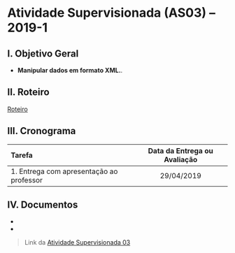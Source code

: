 # Atividade Supervisionada (AS03) – 2019-1

## I. Objetivo Geral

- **Manipular dados em formato XML.**.

## II. Roteiro

[Roteiro](2.Sistema/RoteiroAS03Sistema.md)

## III. Cronograma

|Tarefa| Data da Entrega ou Avaliação|
|:---|:---:|
|1. Entrega com apresentação ao professor| 29/04/2019 |

## IV. Documentos
* []()
* []()

> Link da [Atividade Supervisionada 03](https://github.com/jhonypalmer/IApl-2019-1-CF/blob/master/AS03/2019-1%20-%20IApl%20-%20Atividade%20Supervisionada%20nr.%2003.pdf)
